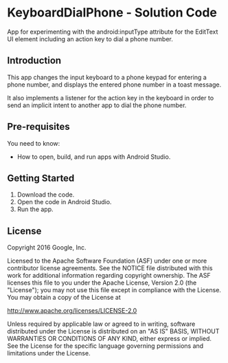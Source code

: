 KeyboardDialPhone - Solution Code
=================================

App for experimenting with the android:inputType attribute for the EditText UI
element including an action key to dial a phone number.

Introduction
------------

This app changes the input keyboard to a phone keypad for entering a phone number,
and displays the entered phone number in a toast message.

It also implements a listener for the action key in the keyboard in order to send
an implicit intent to another app to dial the phone number.  

Pre-requisites
--------------

You need to know:
- How to open, build, and run apps with Android Studio.

Getting Started
---------------

1. Download the code.
2. Open the code in Android Studio.
3. Run the app.


License
-------

Copyright 2016 Google, Inc.

Licensed to the Apache Software Foundation (ASF) under one or more contributor
license agreements.  See the NOTICE file distributed with this work for
additional information regarding copyright ownership.  The ASF licenses this
file to you under the Apache License, Version 2.0 (the "License"); you may not
use this file except in compliance with the License.  You may obtain a copy of
the License at

  http://www.apache.org/licenses/LICENSE-2.0

Unless required by applicable law or agreed to in writing, software
distributed under the License is distributed on an "AS IS" BASIS, WITHOUT
WARRANTIES OR CONDITIONS OF ANY KIND, either express or implied.  See the
License for the specific language governing permissions and limitations under
the License.
